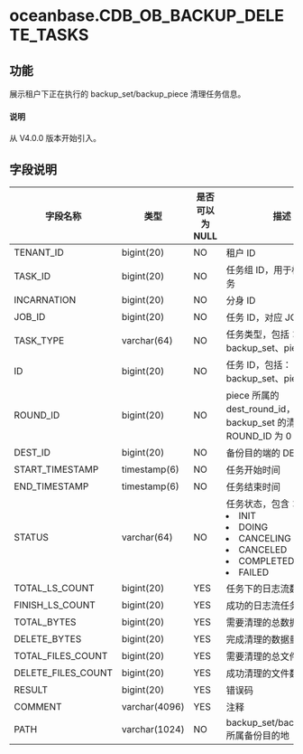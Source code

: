 # oceanbase.CDB_OB_BACKUP_DELETE_TASKS

## 功能

展示租户下正在执行的 backup_set/backup_piece 清理任务信息。

<main id="notice" type='explain'>
  <h4>说明</h4>
  <p>从 V4.0.0 版本开始引入。</p>
</main>

## 字段说明

| 字段名称 | 类型 | 是否可以为 NULL | 描述 |
| --- | --- | --- | --- |
| TENANT_ID | bigint(20) | NO | 租户 ID |
| TASK_ID | bigint(20) | NO | 任务组 ID，用于标识一组任务 |
| INCARNATION | bigint(20) | NO | 分身 ID |
| JOB_ID | bigint(20) | NO | 任务 ID，对应 JOB 表 |
| TASK_TYPE | varchar(64) | NO | 任务类型，包括：backup_set、piece |
| ID | bigint(20) | NO | 任务 ID，包括：backup_set、piece |
| ROUND_ID | bigint(20) | NO | piece 所属的 dest_round_id，对于 backup_set 的清理，ROUND_ID 为 0 |
| DEST_ID | bigint(20) | NO | 备份目的端的 DEST_ID |
| START_TIMESTAMP | timestamp(6) | NO | 任务开始时间 |
| END_TIMESTAMP | timestamp(6) | NO | 任务结束时间 |
| STATUS | varchar(64) | NO | 任务状态，包含：<li>INIT<li>DOING<li>CANCELING<li>CANCELED<li>COMPLETED<li>FAILED |
| TOTAL_LS_COUNT | bigint(20) | YES | 任务下的日志流数目 |
| FINISH_LS_COUNT | bigint(20) | YES | 成功的日志流任务数目 |
| TOTAL_BYTES | bigint(20) | YES | 需要清理的总数据量 |
| DELETE_BYTES | bigint(20) | YES | 完成清理的数据量 |
| TOTAL_FILES_COUNT | bigint(20) | YES | 需要清理的总文件数 |
| DELETE_FILES_COUNT | bigint(20) | YES | 成功清理的文件数目 |
| RESULT | bigint(20) | YES | 错误码 |
| COMMENT | varchar(4096) | YES | 注释 |
| PATH | varchar(1024) | NO | backup_set/backup_piece 所属备份目的地 |
